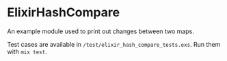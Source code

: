 # ElixirHashCompare
An example module used to print out changes between two maps.

Test cases are available in `/test/elixir_hash_compare_tests.exs`. Run them with `mix test`.
